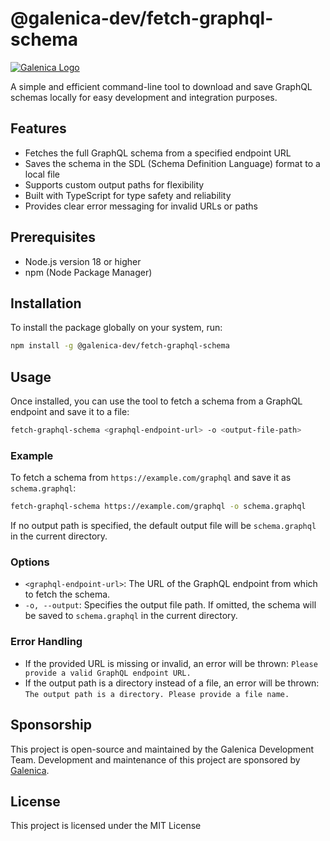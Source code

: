 # @galenica-dev/fetch-graphql-schema

[![Galenica Logo](https://encrypted-tbn0.gstatic.com/images?q=tbn:ANd9GcT28SnSz-u4kK7ZWy9KKdzNN5o_qOCFNMCSRw&s)](https://www.galenica.com)

A simple and efficient command-line tool to download and save GraphQL schemas locally for easy development and integration purposes.

## Features

- Fetches the full GraphQL schema from a specified endpoint URL
- Saves the schema in the SDL (Schema Definition Language) format to a local file
- Supports custom output paths for flexibility
- Built with TypeScript for type safety and reliability
- Provides clear error messaging for invalid URLs or paths

## Prerequisites

- Node.js version 18 or higher
- npm (Node Package Manager)

## Installation

To install the package globally on your system, run:

```bash
npm install -g @galenica-dev/fetch-graphql-schema
```

## Usage

Once installed, you can use the tool to fetch a schema from a GraphQL endpoint and save it to a file:

```bash
fetch-graphql-schema <graphql-endpoint-url> -o <output-file-path>
```

### Example

To fetch a schema from `https://example.com/graphql` and save it as `schema.graphql`:

```bash
fetch-graphql-schema https://example.com/graphql -o schema.graphql
```

If no output path is specified, the default output file will be `schema.graphql` in the current directory.

### Options

- `<graphql-endpoint-url>`: The URL of the GraphQL endpoint from which to fetch the schema.
- `-o, --output`: Specifies the output file path. If omitted, the schema will be saved to `schema.graphql` in the current directory.

### Error Handling

- If the provided URL is missing or invalid, an error will be thrown: `Please provide a valid GraphQL endpoint URL.`
- If the output path is a directory instead of a file, an error will be thrown: `The output path is a directory. Please provide a file name.`

## Sponsorship

This project is open-source and maintained by the Galenica Development Team. Development and maintenance of this project are sponsored by [Galenica](https://www.galenica.com).

## License

This project is licensed under the MIT License
